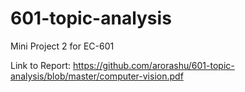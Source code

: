 # 601-topic-analysis
Mini Project 2 for EC-601

Link to Report: <https://github.com/arorashu/601-topic-analysis/blob/master/computer-vision.pdf>
